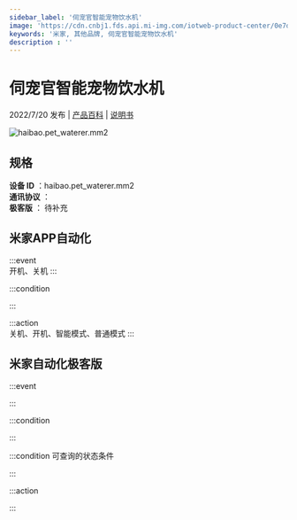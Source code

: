 ```yaml
---
sidebar_label: '伺宠官智能宠物饮水机'
image: 'https://cdn.cnbj1.fds.api.mi-img.com/iotweb-product-center/0e7d4b483382cc9ca6f9360878b02d26_1656926178471.png?GalaxyAccessKeyId=AKVGLQWBOVIRQ3XLEW&Expires=9223372036854775807&Signature=dfniJQBw8bF2n3sz6An+euraqGQ='
keywords: '米家, 其他品牌, 伺宠官智能宠物饮水机'
description : ''
---
```

# 伺宠官智能宠物饮水机

2022/7/20 发布 | [产品百科](https://home.mi.com/webapp/content/baike/product/index.html?model=haibao.pet_waterer.mm2/) | [说明书](https://home.mi.com/views/introduction.html?model=haibao.pet_waterer.mm2&region=cn)

![haibao.pet_waterer.mm2](https://cdn.cnbj1.fds.api.mi-img.com/iotweb-product-center/0e7d4b483382cc9ca6f9360878b02d26_1656926178471.png?GalaxyAccessKeyId=AKVGLQWBOVIRQ3XLEW&Expires=9223372036854775807&Signature=dfniJQBw8bF2n3sz6An+euraqGQ=)

## 规格  
> 
**设备 ID** ：haibao.pet_waterer.mm2  
**通讯协议** ：  
**极客版**  ： 待补充 


## 米家APP自动化  

:::event  
开机、关机
:::

:::condition  

:::

:::action   
关机、开机、智能模式、普通模式
:::

## 米家自动化极客版  

:::event  

:::

:::condition  

:::

:::condition 可查询的状态条件  

:::

:::action  

:::

        
